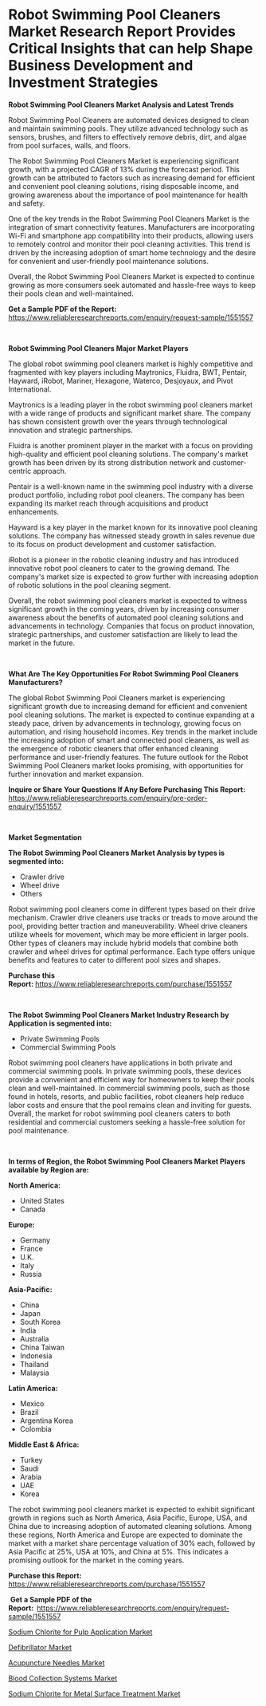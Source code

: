 <p><h1>Robot Swimming Pool Cleaners Market Research Report Provides Critical Insights that can help Shape Business Development and Investment Strategies</h1></p><p><strong>Robot Swimming Pool Cleaners Market Analysis and Latest Trends</strong></p>
<p><p>Robot Swimming Pool Cleaners are automated devices designed to clean and maintain swimming pools. They utilize advanced technology such as sensors, brushes, and filters to effectively remove debris, dirt, and algae from pool surfaces, walls, and floors.</p><p>The Robot Swimming Pool Cleaners Market is experiencing significant growth, with a projected CAGR of 13% during the forecast period. This growth can be attributed to factors such as increasing demand for efficient and convenient pool cleaning solutions, rising disposable income, and growing awareness about the importance of pool maintenance for health and safety.</p><p>One of the key trends in the Robot Swimming Pool Cleaners Market is the integration of smart connectivity features. Manufacturers are incorporating Wi-Fi and smartphone app compatibility into their products, allowing users to remotely control and monitor their pool cleaning activities. This trend is driven by the increasing adoption of smart home technology and the desire for convenient and user-friendly pool maintenance solutions.</p><p>Overall, the Robot Swimming Pool Cleaners Market is expected to continue growing as more consumers seek automated and hassle-free ways to keep their pools clean and well-maintained.</p></p>
<p><strong>Get a Sample PDF of the Report:&nbsp;</strong> <a href="https://www.reliableresearchreports.com/enquiry/request-sample/1551557">https://www.reliableresearchreports.com/enquiry/request-sample/1551557</a></p>
<p>&nbsp;</p>
<p><strong>Robot Swimming Pool Cleaners Major Market Players</strong></p>
<p><p>The global robot swimming pool cleaners market is highly competitive and fragmented with key players including Maytronics, Fluidra, BWT, Pentair, Hayward, iRobot, Mariner, Hexagone, Waterco, Desjoyaux, and Pivot International.</p><p>Maytronics is a leading player in the robot swimming pool cleaners market with a wide range of products and significant market share. The company has shown consistent growth over the years through technological innovation and strategic partnerships.</p><p>Fluidra is another prominent player in the market with a focus on providing high-quality and efficient pool cleaning solutions. The company's market growth has been driven by its strong distribution network and customer-centric approach.</p><p>Pentair is a well-known name in the swimming pool industry with a diverse product portfolio, including robot pool cleaners. The company has been expanding its market reach through acquisitions and product enhancements.</p><p>Hayward is a key player in the market known for its innovative pool cleaning solutions. The company has witnessed steady growth in sales revenue due to its focus on product development and customer satisfaction.</p><p>iRobot is a pioneer in the robotic cleaning industry and has introduced innovative robot pool cleaners to cater to the growing demand. The company's market size is expected to grow further with increasing adoption of robotic solutions in the pool cleaning segment.</p><p>Overall, the robot swimming pool cleaners market is expected to witness significant growth in the coming years, driven by increasing consumer awareness about the benefits of automated pool cleaning solutions and advancements in technology. Companies that focus on product innovation, strategic partnerships, and customer satisfaction are likely to lead the market in the future.</p></p>
<p>&nbsp;</p>
<p><strong>What Are The Key Opportunities For Robot Swimming Pool Cleaners Manufacturers?</strong></p>
<p><p>The global Robot Swimming Pool Cleaners market is experiencing significant growth due to increasing demand for efficient and convenient pool cleaning solutions. The market is expected to continue expanding at a steady pace, driven by advancements in technology, growing focus on automation, and rising household incomes. Key trends in the market include the increasing adoption of smart and connected pool cleaners, as well as the emergence of robotic cleaners that offer enhanced cleaning performance and user-friendly features. The future outlook for the Robot Swimming Pool Cleaners market looks promising, with opportunities for further innovation and market expansion.</p></p>
<p><strong>Inquire or Share Your Questions If Any Before Purchasing This Report:</strong> <a href="https://www.reliableresearchreports.com/enquiry/pre-order-enquiry/1551557">https://www.reliableresearchreports.com/enquiry/pre-order-enquiry/1551557</a></p>
<p>&nbsp;</p>
<p><strong>Market Segmentation</strong></p>
<p><strong>The Robot Swimming Pool Cleaners Market Analysis by types is segmented into:</strong></p>
<p><ul><li>Crawler drive</li><li>Wheel drive</li><li>Others</li></ul></p>
<p><p>Robot swimming pool cleaners come in different types based on their drive mechanism. Crawler drive cleaners use tracks or treads to move around the pool, providing better traction and maneuverability. Wheel drive cleaners utilize wheels for movement, which may be more efficient in larger pools. Other types of cleaners may include hybrid models that combine both crawler and wheel drives for optimal performance. Each type offers unique benefits and features to cater to different pool sizes and shapes.</p></p>
<p><strong>Purchase this Report:&nbsp;</strong><a href="https://www.reliableresearchreports.com/purchase/1551557">https://www.reliableresearchreports.com/purchase/1551557</a></p>
<p>&nbsp;</p>
<p><strong>The Robot Swimming Pool Cleaners Market Industry Research by Application is segmented into:</strong></p>
<p><ul><li>Private Swimming Pools</li><li>Commercial Swimming Pools</li></ul></p>
<p><p>Robot swimming pool cleaners have applications in both private and commercial swimming pools. In private swimming pools, these devices provide a convenient and efficient way for homeowners to keep their pools clean and well-maintained. In commercial swimming pools, such as those found in hotels, resorts, and public facilities, robot cleaners help reduce labor costs and ensure that the pool remains clean and inviting for guests. Overall, the market for robot swimming pool cleaners caters to both residential and commercial customers seeking a hassle-free solution for pool maintenance.</p></p>
<p>&nbsp;</p>
<p><strong>In terms of Region, the Robot Swimming Pool Cleaners Market Players available by Region are:</strong></p>
<p>
    <p> <strong> North America: </strong>
        <ul>
            <li>United States</li>
            <li>Canada</li>
        </ul>
        </p> 
    <p> <strong> Europe: </strong>
        <ul>
            <li>Germany</li>
            <li>France</li>
            <li>U.K.</li>
            <li>Italy</li>
            <li>Russia</li>
        </ul>
        </p> 
    <p> <strong> Asia-Pacific: </strong>
        <ul>
            <li>China</li>
            <li>Japan</li>
            <li>South Korea</li>
            <li>India</li>
            <li>Australia</li>
            <li>China Taiwan</li>
            <li>Indonesia</li>
            <li>Thailand</li>
            <li>Malaysia</li>
        </ul>
        </p> 
    <p> <strong> Latin America: </strong>
        <ul>
            <li>Mexico</li>
            <li>Brazil</li>
            <li>Argentina Korea</li>
            <li>Colombia</li>
        </ul>
        </p> 
    <p> <strong> Middle East & Africa: </strong>
        <ul>
            <li>Turkey</li>
            <li>Saudi</li>
            <li>Arabia</li>
            <li>UAE</li>
            <li>Korea</li>
        </ul>
    </p>
    </p>
<p><p>The robot swimming pool cleaners market is expected to exhibit significant growth in regions such as North America, Asia Pacific, Europe, USA, and China due to increasing adoption of automated cleaning solutions. Among these regions, North America and Europe are expected to dominate the market with a market share percentage valuation of 30% each, followed by Asia Pacific at 25%, USA at 10%, and China at 5%. This indicates a promising outlook for the market in the coming years.</p></p>
<p><strong>Purchase this Report: </strong><a href="https://www.reliableresearchreports.com/purchase/1551557">https://www.reliableresearchreports.com/purchase/1551557</a></p>
<p>&nbsp;<strong>Get a Sample PDF of the Report:&nbsp;&nbsp;</strong><a href="https://www.reliableresearchreports.com/enquiry/request-sample/1551557">https://www.reliableresearchreports.com/enquiry/request-sample/1551557</a></p>
<p><strong></strong></p>
<p><p><a href="https://github.com/bobicer/Market-Research-Report-List-1/blob/main/sodium-chlorite-for-pulp-application-market.md">Sodium Chlorite for Pulp Application Market</a></p><p><a href="https://medium.com/@austynlemke1988/defibrillator-market-analysis-and-sze-forecasted-for-period-from-2024-to-2031-c9272e8bc245">Defibrillator Market</a></p><p><a href="https://medium.com/@isomgleason/acupuncture-needles-market-size-reveals-the-best-marketing-channels-in-global-industry-0a65242db3a5">Acupuncture Needles Market</a></p><p><a href="https://medium.com/@santosh.reportprime/blood-collection-systems-market-size-cagr-trends-2024-2030-4256360ec9c2">Blood Collection Systems Market</a></p><p><a href="https://github.com/timeliteaut/Market-Research-Report-List-1/blob/main/sodium-chlorite-for-metal-surface-treatment-market.md">Sodium Chlorite for Metal Surface Treatment Market</a></p></p>